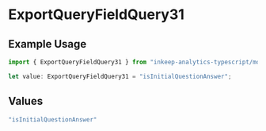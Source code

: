 # ExportQueryFieldQuery31

## Example Usage

```typescript
import { ExportQueryFieldQuery31 } from "inkeep-analytics-typescript/models/operations";

let value: ExportQueryFieldQuery31 = "isInitialQuestionAnswer";
```

## Values

```typescript
"isInitialQuestionAnswer"
```